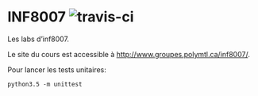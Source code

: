 # INF8007 ![travis-ci](https://travis-ci.org/BuonOmo/inf8007.svg?branch=master)

Les labs d’inf8007.

Le site du cours est accessible à http://www.groupes.polymtl.ca/inf8007/.

Pour lancer les tests unitaires:

    python3.5 -m unittest
